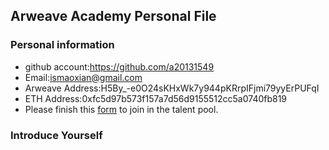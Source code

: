 ## Arweave Academy Personal File

### Personal information

- github account:https://github.com/a20131549
- Email:ismaoxian@gmail.com
- Arweave Address:H5By_-e0O24sKHxWk7y944pKRrpIFjmi79yyErPUFqI
- ETH Address:0xfc5d97b573f157a7d56d9155512cc5a0740fb819
- Please finish this [form](https://docs.google.com/forms/d/e/1FAIpQLSfWA5fIIcBgmRppm3jNz5vmf9Mai_QMVil-2pO4r7YKn_Zhtw/viewform?usp=sf_link) to join in the talent pool.

### Introduce Yourself
